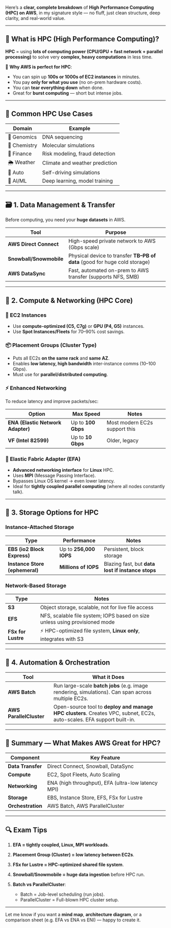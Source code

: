 Here’s a **clear, complete breakdown** of **High Performance Computing (HPC) on AWS**, in my signature style — no fluff, just clean structure, deep clarity, and real-world value.

---

## 🧠 What is HPC (High Performance Computing)?

**HPC** = using **lots of computing power (CPU/GPU + fast network + parallel processing)** to solve very **complex, heavy computations** in less time.

📌 **Why AWS is perfect for HPC**:

* You can spin up **100s or 1000s of EC2 instances** in minutes.
* You pay **only for what you use** (no on-prem hardware costs).
* You can **tear everything down** when done.
* Great for **burst computing** — short but intense jobs.

---

## 🎯 Common HPC Use Cases

| Domain       | Example                        |
| ------------ | ------------------------------ |
| 🧬 Genomics  | DNA sequencing                 |
| 🧪 Chemistry | Molecular simulations          |
| 💸 Finance   | Risk modeling, fraud detection |
| 🌦️ Weather  | Climate and weather prediction |
| 🚗 Auto      | Self-driving simulations       |
| 🤖 AI/ML     | Deep learning, model training  |

---

## 🗃️ 1. Data Management & Transfer

Before computing, you need your **huge datasets** in AWS.

| Tool                    | Purpose                                                                    |
| ----------------------- | -------------------------------------------------------------------------- |
| **AWS Direct Connect**  | High-speed private network to AWS (Gbps scale)                             |
| **Snowball/Snowmobile** | Physical device to transfer **TB–PB of data** (good for huge cold storage) |
| **AWS DataSync**        | Fast, automated on-prem to AWS transfer (supports NFS, SMB)                |

---

## 🧮 2. Compute & Networking (HPC Core)

### 🚀 EC2 Instances

* Use **compute-optimized (C5, C7g)** or **GPU (P4, G5)** instances.
* Use **Spot Instances/Fleets** for 70–90% cost savings.

### 📦 Placement Groups (Cluster Type)

* Puts all EC2s **on the same rack** and **same AZ**.
* Enables **low latency, high bandwidth** inter-instance comms (10–100 Gbps).
* Must use for **parallel/distributed computing**.

### ⚡ Enhanced Networking

To reduce latency and improve packets/sec:

| Option                            | Max Speed          | Notes                         |
| --------------------------------- | ------------------ | ----------------------------- |
| **ENA (Elastic Network Adapter)** | Up to **100 Gbps** | Most modern EC2s support this |
| **VF (Intel 82599)**              | Up to **10 Gbps**  | Older, legacy                 |

### 🧵 Elastic Fabric Adapter (EFA)

* **Advanced networking interface** for **Linux** HPC.
* Uses **MPI** (Message Passing Interface).
* Bypasses Linux OS kernel → even lower latency.
* Ideal for **tightly coupled parallel computing** (where all nodes constantly talk).

---

## 🧱 3. Storage Options for HPC

### Instance-Attached Storage

| Type                           | Performance            | Notes                                             |
| ------------------------------ | ---------------------- | ------------------------------------------------- |
| **EBS (io2 Block Express)**    | Up to **256,000 IOPS** | Persistent, block storage                         |
| **Instance Store (ephemeral)** | **Millions of IOPS**   | Blazing fast, but **data lost if instance stops** |

### Network-Based Storage

| Type               | Notes                                                                       |
| ------------------ | --------------------------------------------------------------------------- |
| **S3**             | Object storage, scalable, not for live file access                          |
| **EFS**            | NFS, scalable file system; IOPS based on size unless using provisioned mode |
| **FSx for Lustre** | ⚡ HPC-optimized file system, **Linux only**, integrates with S3             |

---

## 🤖 4. Automation & Orchestration

| Tool                    | What it Does                                                                                                          |
| ----------------------- | --------------------------------------------------------------------------------------------------------------------- |
| **AWS Batch**           | Run large-scale **batch jobs** (e.g. image rendering, simulations). Can span across multiple EC2s.                    |
| **AWS ParallelCluster** | Open-source tool to **deploy and manage HPC clusters**. Creates VPC, subnet, EC2s, auto-scales. EFA support built-in. |

---

## 🧠 Summary — What Makes AWS Great for HPC?

| Component         | Key Feature                                        |
| ----------------- | -------------------------------------------------- |
| **Data Transfer** | Direct Connect, Snowball, DataSync                 |
| **Compute**       | EC2, Spot Fleets, Auto Scaling                     |
| **Networking**    | ENA (high throughput), EFA (ultra-low latency MPI) |
| **Storage**       | EBS, Instance Store, EFS, FSx for Lustre           |
| **Orchestration** | AWS Batch, AWS ParallelCluster                     |

---

## 🔍 Exam Tips

1. **EFA = tightly coupled, Linux, MPI workloads**.
2. **Placement Group (Cluster) = low latency between EC2s**.
3. **FSx for Lustre = HPC-optimized shared file system**.
4. **Snowball/Snowmobile = huge data ingestion** before HPC run.
5. **Batch vs ParallelCluster**:

   * Batch = Job-level scheduling (run jobs).
   * ParallelCluster = Full-blown HPC cluster setup.

---

Let me know if you want a **mind map**, **architecture diagram**, or a comparison sheet (e.g. EFA vs ENA vs ENI) — happy to create it.
